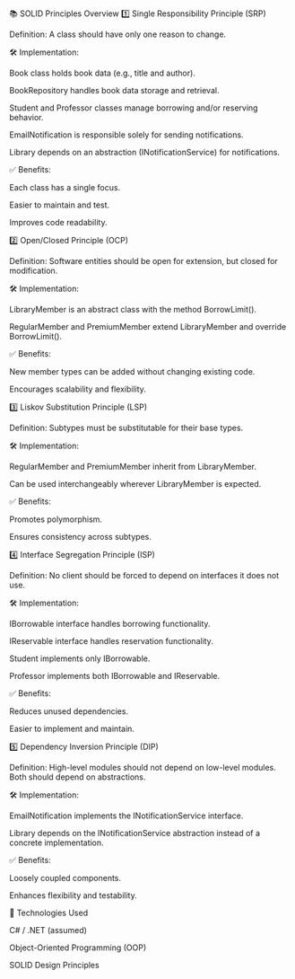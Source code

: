 📚 SOLID Principles Overview
1️⃣ Single Responsibility Principle (SRP)

Definition: A class should have only one reason to change.

🛠 Implementation:

Book class holds book data (e.g., title and author).

BookRepository handles book data storage and retrieval.

Student and Professor classes manage borrowing and/or reserving behavior.

EmailNotification is responsible solely for sending notifications.

Library depends on an abstraction (INotificationService) for notifications.

✅ Benefits:

Each class has a single focus.

Easier to maintain and test.

Improves code readability.

2️⃣ Open/Closed Principle (OCP)

Definition: Software entities should be open for extension, but closed for modification.

🛠 Implementation:

LibraryMember is an abstract class with the method BorrowLimit().

RegularMember and PremiumMember extend LibraryMember and override BorrowLimit().

✅ Benefits:

New member types can be added without changing existing code.

Encourages scalability and flexibility.

3️⃣ Liskov Substitution Principle (LSP)

Definition: Subtypes must be substitutable for their base types.

🛠 Implementation:

RegularMember and PremiumMember inherit from LibraryMember.

Can be used interchangeably wherever LibraryMember is expected.

✅ Benefits:

Promotes polymorphism.

Ensures consistency across subtypes.

4️⃣ Interface Segregation Principle (ISP)

Definition: No client should be forced to depend on interfaces it does not use.

🛠 Implementation:

IBorrowable interface handles borrowing functionality.

IReservable interface handles reservation functionality.

Student implements only IBorrowable.

Professor implements both IBorrowable and IReservable.

✅ Benefits:

Reduces unused dependencies.

Easier to implement and maintain.

5️⃣ Dependency Inversion Principle (DIP)

Definition: High-level modules should not depend on low-level modules. Both should depend on abstractions.

🛠 Implementation:

EmailNotification implements the INotificationService interface.

Library depends on the INotificationService abstraction instead of a concrete implementation.

✅ Benefits:

Loosely coupled components.

Enhances flexibility and testability.

🔧 Technologies Used

C# / .NET (assumed)

Object-Oriented Programming (OOP)

SOLID Design Principles
